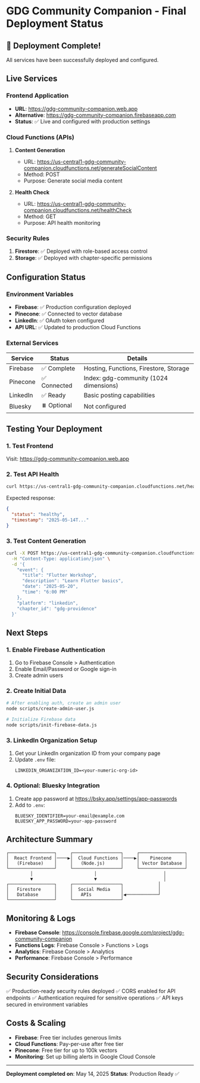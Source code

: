 # GDG Community Companion - Final Deployment Status

## 🚀 Deployment Complete!

All services have been successfully deployed and configured.

## Live Services

### Frontend Application
- **URL**: https://gdg-community-companion.web.app
- **Alternative**: https://gdg-community-companion.firebaseapp.com
- **Status**: ✅ Live and configured with production settings

### Cloud Functions (APIs)
1. **Content Generation**
   - URL: https://us-central1-gdg-community-companion.cloudfunctions.net/generateSocialContent
   - Method: POST
   - Purpose: Generate social media content

2. **Health Check**
   - URL: https://us-central1-gdg-community-companion.cloudfunctions.net/healthCheck
   - Method: GET
   - Purpose: API health monitoring

### Security Rules
1. **Firestore**: ✅ Deployed with role-based access control
2. **Storage**: ✅ Deployed with chapter-specific permissions

## Configuration Status

### Environment Variables
- **Firebase**: ✅ Production configuration deployed
- **Pinecone**: ✅ Connected to vector database
- **LinkedIn**: ✅ OAuth token configured
- **API URL**: ✅ Updated to production Cloud Functions

### External Services
| Service | Status | Details |
|---------|--------|---------|
| Firebase | ✅ Complete | Hosting, Functions, Firestore, Storage |
| Pinecone | ✅ Connected | Index: gdg-community (1024 dimensions) |
| LinkedIn | ✅ Ready | Basic posting capabilities |
| Bluesky | ⏸️ Optional | Not configured |

## Testing Your Deployment

### 1. Test Frontend
Visit: https://gdg-community-companion.web.app

### 2. Test API Health
```bash
curl https://us-central1-gdg-community-companion.cloudfunctions.net/healthCheck
```

Expected response:
```json
{
  "status": "healthy",
  "timestamp": "2025-05-14T..."
}
```

### 3. Test Content Generation
```bash
curl -X POST https://us-central1-gdg-community-companion.cloudfunctions.net/generateSocialContent \
  -H "Content-Type: application/json" \
  -d '{
    "event": {
      "title": "Flutter Workshop",
      "description": "Learn Flutter basics",
      "date": "2025-05-20",
      "time": "6:00 PM"
    },
    "platform": "linkedin",
    "chapter_id": "gdg-providence"
  }'
```

## Next Steps

### 1. Enable Firebase Authentication
1. Go to Firebase Console > Authentication
2. Enable Email/Password or Google sign-in
3. Create admin users

### 2. Create Initial Data
```bash
# After enabling auth, create an admin user
node scripts/create-admin-user.js

# Initialize Firebase data
node scripts/init-firebase-data.js
```

### 3. LinkedIn Organization Setup
1. Get your LinkedIn organization ID from your company page
2. Update `.env` file:
   ```
   LINKEDIN_ORGANIZATION_ID=<your-numeric-org-id>
   ```

### 4. Optional: Bluesky Integration
1. Create app password at https://bsky.app/settings/app-passwords
2. Add to `.env`:
   ```
   BLUESKY_IDENTIFIER=your-email@example.com
   BLUESKY_APP_PASSWORD=your-app-password
   ```

## Architecture Summary

```
┌─────────────────┐     ┌──────────────────┐     ┌─────────────────┐
│  React Frontend │────▶│  Cloud Functions │────▶│    Pinecone     │
│   (Firebase)    │     │   (Node.js)      │     │ Vector Database │
└─────────────────┘     └──────────────────┘     └─────────────────┘
         │                       │                         │
         ▼                       ▼                         │
┌─────────────────┐     ┌──────────────────┐             │
│   Firestore     │     │  Social Media    │             │
│   Database      │     │   APIs           │◀────────────┘
└─────────────────┘     └──────────────────┘
```

## Monitoring & Logs

- **Firebase Console**: https://console.firebase.google.com/project/gdg-community-companion
- **Functions Logs**: Firebase Console > Functions > Logs
- **Analytics**: Firebase Console > Analytics
- **Performance**: Firebase Console > Performance

## Security Considerations

✅ Production-ready security rules deployed
✅ CORS enabled for API endpoints
✅ Authentication required for sensitive operations
✅ API keys secured in environment variables

## Costs & Scaling

- **Firebase**: Free tier includes generous limits
- **Cloud Functions**: Pay-per-use after free tier
- **Pinecone**: Free tier for up to 100k vectors
- **Monitoring**: Set up billing alerts in Google Cloud Console

---

**Deployment completed on**: May 14, 2025
**Status**: Production Ready ✅